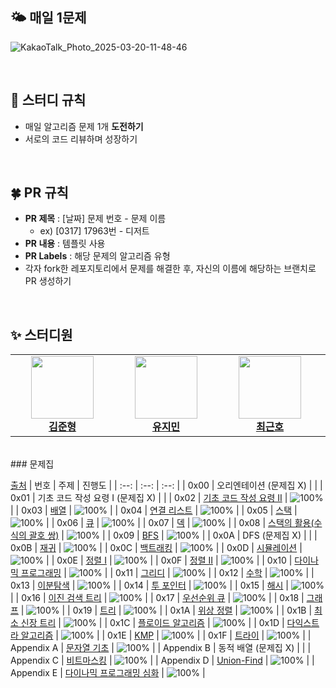 ## 🌤️ 매일 1문제
![KakaoTalk_Photo_2025-03-20-11-48-46](https://github.com/user-attachments/assets/1b23a32b-b15b-4e44-9749-4cac774b1054)


<br/>

## 🧀 스터디 규칙
- 매일 알고리즘 문제 1개 **도전하기**
- 서로의 코드 리뷰하며 성장하기

<br/>

## 🍀 PR 규칙

- **PR 제목** : [날짜] 문제 번호 - 문제 이름
    - ex) [0317] 17963번 - 디저트
- **PR 내용** : 템플릿 사용
- **PR Labels** : 해당 문제의 알고리즘 유형
- 각자 fork한 레포지토리에서 문제를 해결한 후, 자신의 이름에 해당하는 브랜치로 PR 생성하기

<br/>

## ✨ 스터디원
<table>
    <tr align="center">
        <td style="min-width: 150px;">
            <a href="https://github.com/Gothax">
              <img src="https://github.com/Gothax.png" width="100">
              <br />
              <b>김준형</b>
            </a>
        </td>
        <td style="min-width: 150px;">
            <a href="https://github.com/jiminnimij">
              <img src="https://github.com/jiminnimij.png" width="100">
              <br />
              <b>유지민</b>
            </a>
        </td>
        <td style="min-width: 150px;">
            <a href="https://github.com/WithFortuna">
              <img src="https://github.com/WithFortuna.png" width="100">
              <br />
              <b>최근호</b>
            </a>
        </td>
        <td style="min-width: 150px;">
            <a href="https://github.com/choiseoji">
              <img src="https://github.com/choiseoji.png" width="100">
              <br />
              <b>최서지</b>
            </a>
        </td>
        <td style="min-width: 150px;">
            <a href="https://github.com/seoahS01">
              <img src="https://github.com/seoahS01.png" width="100">
              <br />
              <b>황서아</b>
            </a>
        </td>
    </tr>
      <tr align="center">
</table>
<br>
### 문제집

[출처](https://github.com/encrypted-def/basic-algo-lecture/blob/master/workbook.md)
| 번호 | 주제 | 진행도 |
| :--: | :--: | :--: |
| 0x00 | 오리엔테이션 (문제집 X) | |
| 0x01 | 기초 코드 작성 요령 I (문제집 X) | |
| 0x02 | [기초 코드 작성 요령 II](workbook/0x02.md) | ![100%](https://progress-bar.xyz/27/?scale=27&title=progress&width=500&color=babaca&suffix=/27) |
| 0x03 | [배열](workbook/0x03.md) | ![100%](https://progress-bar.xyz/8/?scale=8&title=progress&width=500&color=babaca&suffix=/8) |
| 0x04 | [연결 리스트](workbook/0x04.md) | ![100%](https://progress-bar.xyz/3/?scale=3&title=progress&width=500&color=babaca&suffix=/3) |
| 0x05 | [스택](workbook/0x05.md) | ![100%](https://progress-bar.xyz/8/?scale=8&title=progress&width=500&color=babaca&suffix=/8) |
| 0x06 | [큐](workbook/0x06.md) | ![100%](https://progress-bar.xyz/3/?scale=3&title=progress&width=500&color=babaca&suffix=/3) |
| 0x07 | [덱](workbook/0x07.md) | ![100%](https://progress-bar.xyz/4/?scale=4&title=progress&width=500&color=babaca&suffix=/4) |
| 0x08 | [스택의 활용(수식의 괄호 쌍)](workbook/0x08.md) | ![100%](https://progress-bar.xyz/5/?scale=5&title=progress&width=500&color=babaca&suffix=/5) |
| 0x09 | [BFS](workbook/0x09.md) | ![100%](https://progress-bar.xyz/30/?scale=30&title=progress&width=500&color=babaca&suffix=/30) |
| 0x0A | DFS (문제집 X) | |
| 0x0B | [재귀](workbook/0x0B.md) | ![100%](https://progress-bar.xyz/10/?scale=10&title=progress&width=500&color=babaca&suffix=/10) |
| 0x0C | [백트래킹](workbook/0x0C.md) | ![100%](https://progress-bar.xyz/20/?scale=20&title=progress&width=500&color=babaca&suffix=/20) |
| 0x0D | [시뮬레이션](workbook/0x0D.md) | ![100%](https://progress-bar.xyz/42/?scale=61&title=progress&width=500&color=babaca&suffix=/61) |
| 0x0E | [정렬 I](workbook/0x0E.md) | ![100%](https://progress-bar.xyz/8/?scale=8&title=progress&width=500&color=babaca&suffix=/8) |
| 0x0F | [정렬 II](workbook/0x0F.md) | ![100%](https://progress-bar.xyz/9/?scale=9&title=progress&width=500&color=babaca&suffix=/9) |
| 0x10 | [다이나믹 프로그래밍](workbook/0x10.md) | ![100%](https://progress-bar.xyz/31/?scale=31&title=progress&width=500&color=babaca&suffix=/31) |
| 0x11 | [그리디](workbook/0x11.md) | ![100%](https://progress-bar.xyz/17/?scale=17&title=progress&width=500&color=babaca&suffix=/17) |
| 0x12 | [수학](workbook/0x12.md) | ![100%](https://progress-bar.xyz/38/?scale=39&title=progress&width=500&color=babaca&suffix=/39) |
| 0x13 | [이분탐색](workbook/0x13.md) | ![100%](https://progress-bar.xyz/20/?scale=21&title=progress&width=500&color=babaca&suffix=/21) |
| 0x14 | [투 포인터](workbook/0x14.md) | ![100%](https://progress-bar.xyz/11/?scale=11&title=progress&width=500&color=babaca&suffix=/11) |
| 0x15 | [해시](workbook/0x15.md) | ![100%](https://progress-bar.xyz/9/?scale=9&title=progress&width=500&color=babaca&suffix=/9) |
| 0x16 | [이진 검색 트리](workbook/0x16.md) | ![100%](https://progress-bar.xyz/7/?scale=7&title=progress&width=500&color=babaca&suffix=/7) |
| 0x17 | [우선순위 큐](workbook/0x17.md) | ![100%](https://progress-bar.xyz/8/?scale=8&title=progress&width=500&color=babaca&suffix=/8) |
| 0x18 | [그래프](workbook/0x18.md) | ![100%](https://progress-bar.xyz/13/?scale=13&title=progress&width=500&color=babaca&suffix=/13) |
| 0x19 | [트리](workbook/0x19.md) | ![100%](https://progress-bar.xyz/13/?scale=13&title=progress&width=500&color=babaca&suffix=/13) |
| 0x1A | [위상 정렬](workbook/0x1A.md) | ![100%](https://progress-bar.xyz/7/?scale=7&title=progress&width=500&color=babaca&suffix=/7) |
| 0x1B | [최소 신장 트리](workbook/0x1B.md) | ![100%](https://progress-bar.xyz/9/?scale=9&title=progress&width=500&color=babaca&suffix=/9) |
| 0x1C | [플로이드 알고리즘](workbook/0x1C.md) | ![100%](https://progress-bar.xyz/14/?scale=15&title=progress&width=500&color=babaca&suffix=/15) |
| 0x1D | [다익스트라 알고리즘](workbook/0x1D.md) | ![100%](https://progress-bar.xyz/12/?scale=14&title=progress&width=500&color=babaca&suffix=/14) |
| 0x1E | [KMP](workbook/0x1E.md) | ![100%](https://progress-bar.xyz/8/?scale=8&title=progress&width=500&color=babaca&suffix=/8) |
| 0x1F | [트라이](workbook/0x1F.md) | ![100%](https://progress-bar.xyz/10/?scale=10&title=progress&width=500&color=babaca&suffix=/10) |
| Appendix A | [문자열 기초](workbook/Appendix%20A.md) | ![100%](https://progress-bar.xyz/13/?scale=16&title=progress&width=500&color=babaca&suffix=/16) |
| Appendix B | 동적 배열 (문제집 X) | |
| Appendix C | [비트마스킹](workbook/Appendix%20C.md) | ![100%](https://progress-bar.xyz/2/?scale=7&title=progress&width=500&color=babaca&suffix=/7) |
| Appendix D | [Union-Find](workbook/Appendix%20D.md) | ![100%](https://progress-bar.xyz/2/?scale=9&title=progress&width=500&color=babaca&suffix=/9) |
| Appendix E | [다이나믹 프로그래밍 심화](workbook/Appendix%20E.md) | ![100%](https://progress-bar.xyz/16/?scale=25&title=progress&width=500&color=babaca&suffix=/24) |
